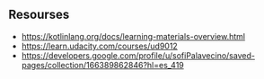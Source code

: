 ## Resourses
- https://kotlinlang.org/docs/learning-materials-overview.html
- https://learn.udacity.com/courses/ud9012
- https://developers.google.com/profile/u/sofiPalavecino/saved-pages/collection/166389862846?hl=es_419
